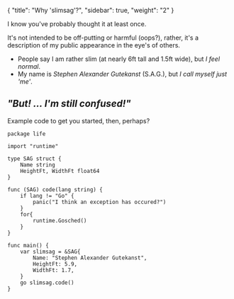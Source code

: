 {
    "title": "Why 'slimsag'?",
    "sidebar": true,
    "weight": "2"
}

I know you've probably thought it at least once.

It's not intended to be off-putting or harmful (oops?), rather, it's a description of my public appearance in the eye's of others.

- People say I am rather slim (at nearly 6ft tall and 1.5ft wide), but _I feel normal_.
- My name is _Stephen Alexander Gutekanst_ (S.A.G.), but _I call myself just 'me'_.

## _"But! ... I'm still confused!"_

Example code to get you started, then, perhaps?

```
package life

import "runtime"

type SAG struct {
	Name string
	HeightFt, WidthFt float64
}

func (SAG) code(lang string) {
	if lang != "Go" {
		panic("I think an exception has occured?")
	}
	for{
		runtime.Gosched()
	}
}

func main() {
	var slimsag = &SAG{
		Name: "Stephen Alexander Gutekanst",
		HeightFt: 5.9,
		WidthFt: 1.7,
	}
	go slimsag.code()
}

```
